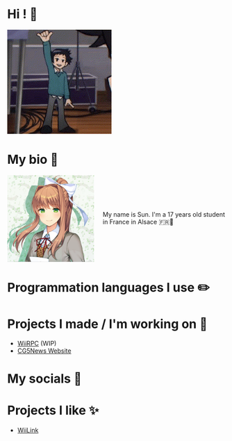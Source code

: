 # Hi ! 👋
![Wallace Wells waving](https://github.com/HappySunnySun/HappySunnysun/blob/main/wallace-wells-wallace.gif)

# My bio 💬
<div style="display: flex; align-items: center;">
  <img src='https://github.com/HappySunnySun/HappySunnysun/blob/main/01288b4c742d16eaa964f4e285aa60f2.png' width='200' style="margin-right: 20px;"/>
  <p>My name is Sun. I'm a 17 years old student in France in Alsace 🇫🇷🥨</p>
</div>

# Programmation languages I use ✏️

# Projects I made / I'm working on 📝
- [WiiRPC](https://github.com/HappySunnySun/WiiRPC) (WIP)  
- [CG5News Website](https://github.com/HappySunnySun/CG5News)

# My socials 📱

# Projects I like ✨
- [WiiLink](https://github.com/wiilink24)

